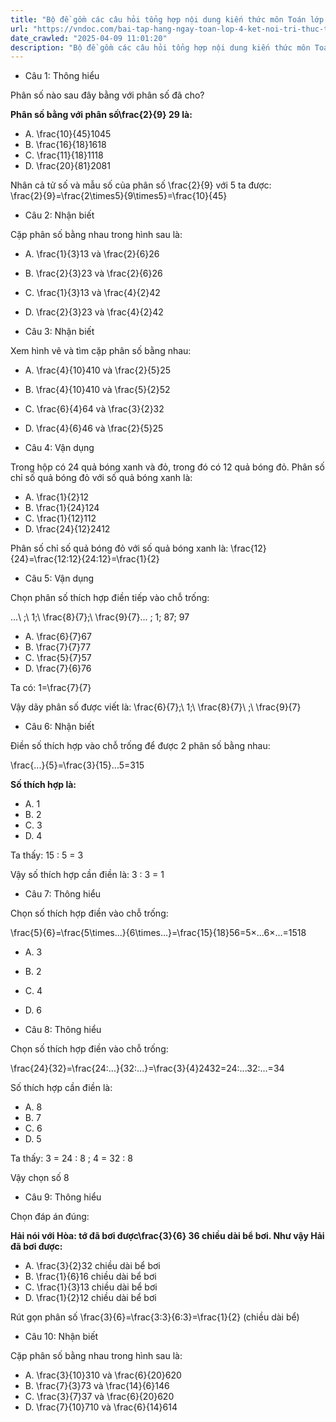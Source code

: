 ```yaml
---
title: "Bộ đề gồm các câu hỏi tổng hợp nội dung kiến thức môn Toán lớp 4 đã học ở Tuần 26 trong chương trình Toán lớp 4 Tập 2 Kết nối tri thức, giúp các em ôn tập và luyện giải các dạng bài tập Toán lớp 4. Mời các em cùng luyện tập."
url: "https://vndoc.com/bai-tap-hang-ngay-toan-lop-4-ket-noi-tri-thuc-tuan-26-thu-5-338369"
date_crawled: "2025-04-09 11:01:20"
description: "Bộ đề gồm các câu hỏi tổng hợp nội dung kiến thức môn Toán lớp 4 đã học ở Tuần 26 trong chương trình Toán lớp 4 Tập 2 Kết nối tri thức, giúp các em ôn tập và luyện giải các dạng bài tập Toán lớp 4. Mời các em cùng luyện tập."
---
```


* Câu 1:  Thông hiểu

Phân số nào sau đây bằng với phân số đã cho?

**Phân số bằng với phân số\\frac{2}{9} 29 là:**

  * A. \\frac{10}{45}1045
  * B. \\frac{16}{18}1618
  * C. \\frac{11}{18}1118
  * D. \\frac{20}{81}2081



Nhân cả tử số và mẫu số của phân số \\frac{2}{9} với 5 ta được:  
\\frac{2}{9}=\\frac{2\\times5}{9\\times5}=\\frac{10}{45}

* Câu 2:  Nhận biết

Cặp phân số bằng nhau trong hình sau là:

  * A. \\frac{1}{3}13 và \\frac{2}{6}26
  * B. \\frac{2}{3}23 và \\frac{2}{6}26
  * C. \\frac{1}{3}13 và \\frac{4}{2}42
  * D. \\frac{2}{3}23 và \\frac{4}{2}42



* Câu 3:  Nhận biết

Xem hình vẽ và tìm cặp phân số bằng nhau:

  * A. \\frac{4}{10}410 và \\frac{2}{5}25
  * B. \\frac{4}{10}410 và \\frac{5}{2}52
  * C. \\frac{6}{4}64 và \\frac{3}{2}32
  * D. \\frac{4}{6}46 và \\frac{2}{5}25



* Câu 4:  Vận dụng

Trong hộp có 24 quả bóng xanh và đỏ, trong đó có 12 quả bóng đỏ. Phân số chỉ số quả bóng đỏ với số quả bóng xanh là:

  * A. \\frac{1}{2}12
  * B. \\frac{1}{24}124
  * C. \\frac{1}{12}112
  * D. \\frac{24}{12}2412



Phân số chỉ số quả bóng đỏ với số quả bóng xanh là: \\frac{12}{24}=\\frac{12:12}{24:12}=\\frac{1}{2}

* Câu 5:  Vận dụng

Chọn phân số thích hợp điền tiếp vào chỗ trống:

...\\ ;\\ 1;\\ \\frac{8}{7};\\ \\frac{9}{7}... ; 1; 87; 97

  * A. \\frac{6}{7}67
  * B. \\frac{7}{7}77
  * C. \\frac{5}{7}57
  * D. \\frac{7}{6}76



Ta có: 1=\\frac{7}{7}

Vậy dãy phân số được viết là: \\frac{6}{7};\\ 1;\\ \\frac{8}{7}\\ ;\\ \\frac{9}{7}

* Câu 6:  Nhận biết

Điền số thích hợp vào chỗ trống để được 2 phân số bằng nhau:

\\frac{...}{5}=\\frac{3}{15}...5=315

**Số thích hợp là:**

  * A. 1 
  * B. 2 
  * C. 3 
  * D. 4 



Ta thấy: 15 : 5 = 3

Vậy số thích hợp cần điền là: 3 : 3 = 1

* Câu 7:  Thông hiểu

Chọn số thích hợp điền vào chỗ trống:

\\frac{5}{6}=\\frac{5\\times...}{6\\times...}=\\frac{15}{18}56=5×...6×...=1518

  * A. 3 
  * B. 2 
  * C. 4 
  * D. 6 



* Câu 8:  Thông hiểu

Chọn số thích hợp điền vào chỗ trống:

\\frac{24}{32}=\\frac{24:...}{32:...}=\\frac{3}{4}2432=24:...32:...=34

Số thích hợp cần điền là:

  * A. 8 
  * B. 7 
  * C. 6 
  * D. 5 



Ta thấy: 3 = 24 : 8 ; 4 = 32 : 8

Vậy chọn số 8

* Câu 9:  Thông hiểu

Chọn đáp án đúng:

**Hải nói với Hòa: tớ đã bơi được\\frac{3}{6} 36 chiều dài bể bơi. Như vậy Hải đã bơi được:**

  * A. \\frac{3}{2}32 chiều dài bể bơi 
  * B. \\frac{1}{6}16 chiều dài bể bơi 
  * C. \\frac{1}{3}13 chiều dài bể bơi 
  * D. \\frac{1}{2}12 chiều dài bể bơi 



Rút gọn phân số \\frac{3}{6}=\\frac{3:3}{6:3}=\\frac{1}{2} (chiều dài bể)

* Câu 10:  Nhận biết

Cặp phân số bằng nhau trong hình sau là:

  * A. \\frac{3}{10}310 và \\frac{6}{20}620
  * B. \\frac{7}{3}73 và \\frac{14}{6}146
  * C. \\frac{3}{7}37 và \\frac{6}{20}620
  * D. \\frac{7}{10}710 và \\frac{6}{14}614


